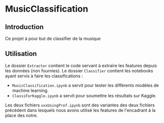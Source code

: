 # MusicClassification

## Introduction

Ce projet à pour but de classifier de la musique

## Utilisation

Le dossier `Extractor` contient le code servant à extraire les features depuis les données (non fournies). Le dossier `Classifier` contient les notebooks ayant servis à faire les classifications :
- `MusicClassification.ipynb` a servit pour tester les différents modèles de machine learning.
- `ClassiForKaggle.ipynb` a servit pour soumettre les résultats sur Kaggle.

Les deux fichiers `xxxUsingProf.ipynb` sont des variantes des deux fichiers précédent dans lesquels nous avons utilisé les features de l'encadrant à la place des notre.